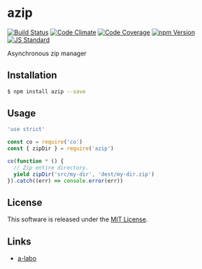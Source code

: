azip
==========

<!---
This file is generated by ape-tmpl. Do not update manually.
--->

<!-- Badge Start -->
<a name="badges"></a>

[![Build Status][bd_travis_shield_url]][bd_travis_url]
[![Code Climate][bd_codeclimate_shield_url]][bd_codeclimate_url]
[![Code Coverage][bd_codeclimate_coverage_shield_url]][bd_codeclimate_url]
[![npm Version][bd_npm_shield_url]][bd_npm_url]
[![JS Standard][bd_standard_shield_url]][bd_standard_url]

[bd_repo_url]: https://github.com/a-labo/azip
[bd_travis_url]: http://travis-ci.org/a-labo/azip
[bd_travis_shield_url]: http://img.shields.io/travis/a-labo/azip.svg?style=flat
[bd_travis_com_url]: http://travis-ci.com/a-labo/azip
[bd_travis_com_shield_url]: https://api.travis-ci.com/a-labo/azip.svg?token=
[bd_license_url]: https://github.com/a-labo/azip/blob/master/LICENSE
[bd_codeclimate_url]: http://codeclimate.com/github/a-labo/azip
[bd_codeclimate_shield_url]: http://img.shields.io/codeclimate/github/a-labo/azip.svg?style=flat
[bd_codeclimate_coverage_shield_url]: http://img.shields.io/codeclimate/coverage/github/a-labo/azip.svg?style=flat
[bd_gemnasium_url]: https://gemnasium.com/a-labo/azip
[bd_gemnasium_shield_url]: https://gemnasium.com/a-labo/azip.svg
[bd_npm_url]: http://www.npmjs.org/package/azip
[bd_npm_shield_url]: http://img.shields.io/npm/v/azip.svg?style=flat
[bd_standard_url]: http://standardjs.com/
[bd_standard_shield_url]: https://img.shields.io/badge/code%20style-standard-brightgreen.svg

<!-- Badge End -->


<!-- Description Start -->
<a name="description"></a>

Asynchronous zip manager

<!-- Description End -->


<!-- Overview Start -->
<a name="overview"></a>



<!-- Overview End -->


<!-- Sections Start -->
<a name="sections"></a>

<!-- Section from "doc/guides/01.Installation.md.hbs" Start -->

<a name="section-doc-guides-01-installation-md"></a>
Installation
-----

```bash
$ npm install azip --save
```


<!-- Section from "doc/guides/01.Installation.md.hbs" End -->

<!-- Section from "doc/guides/02.Usage.md.hbs" Start -->

<a name="section-doc-guides-02-usage-md"></a>
Usage
---------

```javascript
'use strict'

const co = require('co')
const { zipDir } = require('azip')

co(function * () {
  // Zip entire directory.
  yield zipDir('src/my-dir', 'dest/my-dir.zip')
}).catch((err) => console.error(err))

```


<!-- Section from "doc/guides/02.Usage.md.hbs" End -->


<!-- Sections Start -->


<!-- LICENSE Start -->
<a name="license"></a>

License
-------
This software is released under the [MIT License](https://github.com/a-labo/azip/blob/master/LICENSE).

<!-- LICENSE End -->


<!-- Links Start -->
<a name="links"></a>

Links
------

+ [a-labo][a_labo_url]

[a_labo_url]: https://github.com/a-labo

<!-- Links End -->
